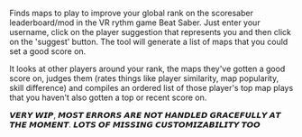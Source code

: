 Finds maps to play to improve your global rank on the scoresaber leaderboard/mod in the VR rythm game Beat Saber.
Just enter your username, click on the player suggestion that represents you and then click on the 'suggest' button. The tool will generate a list of maps that you could set a good score on.

It looks at other players around your rank, the maps they've gotten a good score on, judges them (rates things like player similarity, map popularity, skill difference) and compiles an ordered list of those player's top map plays that you haven't also gotten a top or recent score on.

𝙑𝙀𝙍𝙔 𝙒𝙄𝙋, 𝙈𝙊𝙎𝙏 𝙀𝙍𝙍𝙊𝙍𝙎 𝘼𝙍𝙀 𝙉𝙊𝙏 𝙃𝘼𝙉𝘿𝙇𝙀𝘿 𝙂𝙍𝘼𝘾𝙀𝙁𝙐𝙇𝙇𝙔 𝘼𝙏 𝙏𝙃𝙀 𝙈𝙊𝙈𝙀𝙉𝙏. 𝙇𝙊𝙏𝙎 𝙊𝙁 𝙈𝙄𝙎𝙎𝙄𝙉𝙂 𝘾𝙐𝙎𝙏𝙊𝙈𝙄𝙕𝘼𝘽𝙄𝙇𝙄𝙏𝙔 𝙏𝙊𝙊
